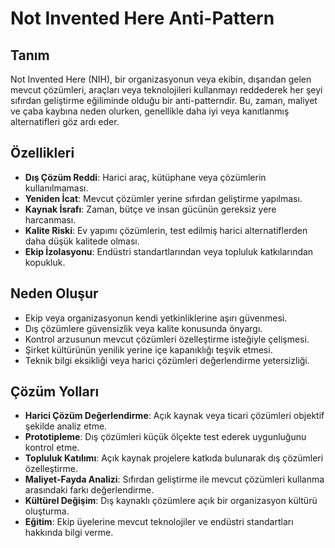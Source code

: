 # Not Invented Here Anti-Pattern

## Tanım
Not Invented Here (NIH), bir organizasyonun veya ekibin, dışarıdan gelen mevcut çözümleri, araçları veya teknolojileri kullanmayı reddederek her şeyi sıfırdan geliştirme eğiliminde olduğu bir anti-patterndir. Bu, zaman, maliyet ve çaba kaybına neden olurken, genellikle daha iyi veya kanıtlanmış alternatifleri göz ardı eder.

## Özellikleri
- **Dış Çözüm Reddi**: Harici araç, kütüphane veya çözümlerin kullanılmaması.
- **Yeniden İcat**: Mevcut çözümler yerine sıfırdan geliştirme yapılması.
- **Kaynak İsrafı**: Zaman, bütçe ve insan gücünün gereksiz yere harcanması.
- **Kalite Riski**: Ev yapımı çözümlerin, test edilmiş harici alternatiflerden daha düşük kalitede olması.
- **Ekip İzolasyonu**: Endüstri standartlarından veya topluluk katkılarından kopukluk.

## Neden Oluşur
- Ekip veya organizasyonun kendi yetkinliklerine aşırı güvenmesi.
- Dış çözümlere güvensizlik veya kalite konusunda önyargı.
- Kontrol arzusunun mevcut çözümleri özelleştirme isteğiyle çelişmesi.
- Şirket kültürünün yenilik yerine içe kapanıklığı teşvik etmesi.
- Teknik bilgi eksikliği veya harici çözümleri değerlendirme yetersizliği.

## Çözüm Yolları
- **Harici Çözüm Değerlendirme**: Açık kaynak veya ticari çözümleri objektif şekilde analiz etme.
- **Prototipleme**: Dış çözümleri küçük ölçekte test ederek uygunluğunu kontrol etme.
- **Topluluk Katılımı**: Açık kaynak projelere katkıda bulunarak dış çözümleri özelleştirme.
- **Maliyet-Fayda Analizi**: Sıfırdan geliştirme ile mevcut çözümleri kullanma arasındaki farkı değerlendirme.
- **Kültürel Değişim**: Dış kaynaklı çözümlere açık bir organizasyon kültürü oluşturma.
- **Eğitim**: Ekip üyelerine mevcut teknolojiler ve endüstri standartları hakkında bilgi verme.